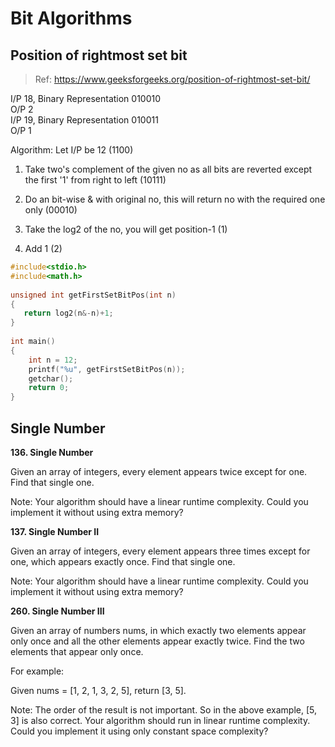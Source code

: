 # Bit Algorithms

## Position of rightmost set bit

>Ref: https://www.geeksforgeeks.org/position-of-rightmost-set-bit/

I/P    18,   Binary Representation 010010   
O/P   2   
I/P    19,   Binary Representation 010011   
O/P   1   

Algorithm:
Let I/P be 12 (1100)

1. Take two's complement of the given no as all bits are reverted except the first '1' from right to left (10111)

2. Do an bit-wise & with original no, this will return no with the required one only (00010)

3. Take the log2 of the no, you will get position-1 (1)

4. Add 1 (2)


```c++
#include<stdio.h>
#include<math.h>
 
unsigned int getFirstSetBitPos(int n)
{
   return log2(n&-n)+1;
}
 
int main()
{
    int n = 12;
    printf("%u", getFirstSetBitPos(n));
    getchar();
    return 0;
}
```

## Single Number

**136. Single Number**

Given an array of integers, every element appears twice except for one. Find that single one.

Note:
Your algorithm should have a linear runtime complexity. Could you implement it without using extra memory?

**137. Single Number II**

Given an array of integers, every element appears three times except for one, which appears exactly once. Find that single one.

Note:
Your algorithm should have a linear runtime complexity. Could you implement it without using extra memory?

**260. Single Number III**

Given an array of numbers nums, in which exactly two elements appear 
only once and all the other elements appear exactly twice. 
Find the two elements that appear only once.

For example:

Given nums = [1, 2, 1, 3, 2, 5], return [3, 5].

Note:
The order of the result is not important. So in the above example, [5, 3] is also correct.
Your algorithm should run in linear runtime complexity. Could you implement it using only constant space complexity?
